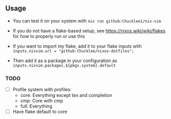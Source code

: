## Usage

- You can test it on your system with `nix run github:Chucklee1/nix-vim`
- If you do not have a flake-based setup, see <https://nixos.wiki/wiki/flakes> for how to properly run or use this

- If you want to import my flake, add it to your flake inputs with `inputs.nixvim.url = "github:Chucklee/nixos-dotfiles";`

- Then add it as a package in your configuration as `inputs.nixvim.packages.${pkgs.system}.default`

### TODO

- [ ] Profile system with profiles:
  - core: Everything except tex and completion
  - cmp: Core with cmp
  - full: Everything
- [ ] Have flake default to core
